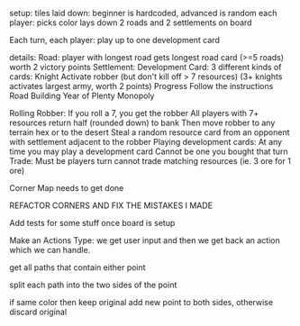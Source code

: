 setup:
	tiles laid down:
		beginner is hardcoded, advanced is random
	each player:
		picks color
		lays down 2 roads and 2 settlements on board

Each turn, each player:
	play up to one development card

details:
	Road:
		player with longest road gets longest road card (>=5 roads)
			worth 2 victory points
	Settlement:
	Development Card:
		3 different kinds of cards:
			Knight
				Activate robber (but don't kill off > 7 resources)
				(3+ knights activates largest army, worth 2 points)
			Progress
				Follow the instructions
					Road Building
					Year of Plenty
					Monopoly

Rolling Robber:
	If you roll a 7, you get the robber
	All players with 7+ resources return half (rounded down) to bank
	Then move robber to any terrain hex or to the desert
	Steal a random resource card from an opponent with settlement adjacent to the robber
Playing development cards:
	At any time you may play a development card
	Cannot be one you bought that turn
Trade:
	Must be players turn
	cannot trade matching resources (ie. 3 ore for 1 ore)

Corner Map needs to get done

REFACTOR CORNERS AND FIX THE MISTAKES I MADE

Add tests for some stuff once board is setup

Make an Actions Type:  we get user input and then we get back an action which we can handle.



get all paths that contain either point

split each path into the two sides of the point

if same color then keep original add new point to both sides,
otherwise discard original

